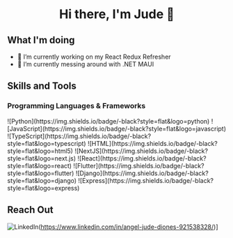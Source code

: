 <h1 align="center"> Hi there, I'm Jude 👋 </h1>

## What I'm doing
- 🔭 I’m currently working on my React Redux Refresher
- 🌱 I’m currently messing around with .NET MAUI

## Skills and Tools
<h3> Programming Languages & Frameworks </h3>
![Python](https://img.shields.io/badge/-black?style=flat&logo=python)
![JavaScript](https://img.shields.io/badge/-black?style=flat&logo=javascript)
![TypeScript](https://img.shields.io/badge/-black?style=flat&logo=typescript)
![HTML](https://img.shields.io/badge/-black?style=flat&logo=html5)
![NextJS](https://img.shields.io/badge/-black?style=flat&logo=next.js)
![React](https://img.shields.io/badge/-black?style=flat&logo=react)
![Flutter](https://img.shields.io/badge/-black?style=flat&logo=flutter)
![Django](https://img.shields.io/badge/-black?style=flat&logo=django)
![Express](https://img.shields.io/badge/-black?style=flat&logo=express)

## Reach Out
![LinkedIn](https://img.icons8.com/color/48/000000/linkedin.png)(https://www.linkedin.com/in/angel-jude-diones-921538328/)]

<!--
**AJ4work/AJ4Work** is a ✨ _special_ ✨ repository because its `README.md` (this file) appears on your GitHub profile.

Here are some ideas to get you started:

- 🔭 I’m currently working on ...
- 🌱 I’m currently learning ...
- 👯 I’m looking to collaborate on ...
- 🤔 I’m looking for help with ...
- 💬 Ask me about ...
- 📫 How to reach me: ...
- 😄 Pronouns: ...
- ⚡ Fun fact: ...
-->
